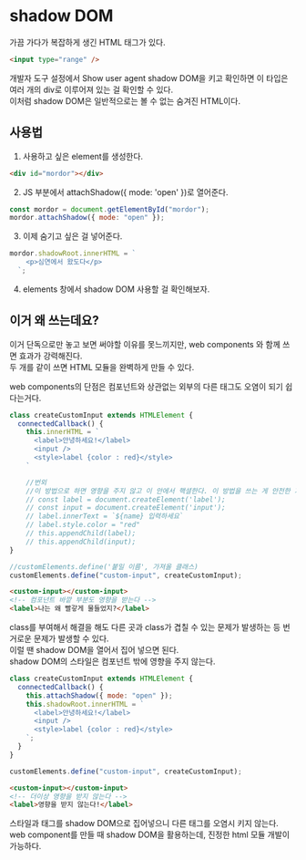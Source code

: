 # shadow DOM

가끔 가다가 복잡하게 생긴 HTML 태그가 있다.

```html
<input type="range" />
```

개발자 도구 설정에서 Show user agent shadow DOM을 키고 확인하면 이 타입은 여러 개의 div로 이루어져 있는 걸 확인할 수 있다.  
이처럼 shadow DOM은 일반적으로는 볼 수 없는 숨겨진 HTML이다.

## 사용법

1. 사용하고 싶은 element를 생성한다.

```html
<div id="mordor"></div>
```

2. JS 부분에서 attachShadow({ mode: 'open' })로 열어준다.

```js
const mordor = document.getElementById("mordor");
mordor.attachShadow({ mode: "open" });
```

3. 이제 숨기고 싶은 걸 넣어준다.

```js
mordor.shadowRoot.innerHTML = `
    <p>심연에서 왔도다</p>
  `;
```

4. elements 창에서 shadow DOM 사용할 걸 확인해보자.

## 이거 왜 쓰는데요?

이거 단독으로만 놓고 보면 써야할 이유를 못느끼지만, web components 와 함께 쓰면 효과가 강력해진다.  
두 개를 같이 쓰면 HTML 모듈을 완벽하게 만들 수 있다.

web components의 단점은 컴포넌트와 상관없는 외부의 다른 태그도 오염이 되기 쉽다는거다.

```js
class createCustomInput extends HTMLElement {
  connectedCallback() {
    this.innerHTML = `
      <label>안녕하세요!</label>
      <input />
      <style>label {color : red}</style>
    `

    //번외
    //이 방법으로 하면 영향을 주지 않고 이 안에서 핵셜한다. 이 방법을 쓰는 게 안전한 거 같다.
    // const label = document.createElement('label');
    // const input = document.createElement('input');
    // label.innerText = `${name} 입력하세요`
    // label.style.color = "red"
    // this.appendChild(label);
    // this.appendChild(input);
}

//customElements.define('붙일 이름', 가져올 클래스)
customElements.define("custom-input", createCustomInput);
```

```html
<custom-input></custom-input>
<!-- 컴포넌트 바깥 부분도 영향을 받는다 -->
<label>나는 왜 빨갛게 물들었지?</label>
```

class를 부여해서 해결을 해도 다른 곳과 class가 겹칠 수 있는 문제가 발생하는 등 번거로운 문제가 발생할 수 있다.  
이럴 땐 shadow DOM을 열어서 집어 넣으면 된다.  
shadow DOM의 스타일은 컴포넌트 밖에 영향을 주지 않는다.

```js
class createCustomInput extends HTMLElement {
  connectedCallback() {
    this.attachShadow({ mode: "open" });
    this.shadowRoot.innerHTML = `
      <label>안녕하세요!</label>
      <input />
      <style>label {color : red}</style>
    `;
  }
}

customElements.define("custom-input", createCustomInput);
```

```html
<custom-input></custom-input>
<!-- 더이상 영향을 받지 않는다 -->
<label>영향을 받지 않는다!</label>
```

스타일과 태그를 shadow DOM으로 집어넣으니 다른 태그를 오염시
키지 않는다.  
web component를 만들 때 shadow DOM을 활용하는데, 진정한 html 모듈 개발이 가능하다.

## <template> tag

컴포넌트 길이가 너무 길어진다면 template에 넣어놓고 사용할 수 있다.

```html
<custom-input></custom-input>

<template id="template1">
  <label>안녕하세요!</label>
  <input />
  <style>
    label {
      color: red;
    }
  </style>
</template>
```

```js
class createCustomInput extends HTMLElement {
  connectedCallback() {
    this.attachShadow({ mode: "open" });

    //template 꺼내서 쓰기
    this.shadowRoot.append(template1.content.cloneNode(true));
  }
}

customElements.define("custom-input", createCustomInput);
```

template는 특수한 코드라 렌더링되지 않는다. 그래서 여기에 html을 보관하고 shadow DOM에서 꺼내서 쓰면 된다.

## 기능 넣기

shadow DOM에도 기능을 넣을 수 있다.  
eventListener로 예시를 들면 아래와 같다.

```html
<custom-input></custom-input>

<template id="template1">
  <label>안녕하세요!</label>
  <input />
  <style>
    label {
      color: red;
    }
  </style>
</template>
```

```js
class createCustomInput extends HTMLElement {
  connectedCallback() {
    this.attachShadow({ mode: "open" });
    this.shadowRoot.append(template1.content.cloneNode(true));

    //event
    const clickEvent = this.shadowRoot.querySelector("label");
    clickEvent.addEventListener("click", function () {
      console.log("click");
    });
  }
}

customElements.define("custom-input", createCustomInput);
```

